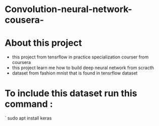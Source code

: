 # Convolution-neural-network-cousera-

# About this project 
- this project from tensrflow in practice specialization courser from coursera
- this project learn me how to build deep neural network from scracth
- dataset from fashion mnist that is found in tensrflow dataset

# To include this dataset run this command :

` sudo apt install keras
 

 



